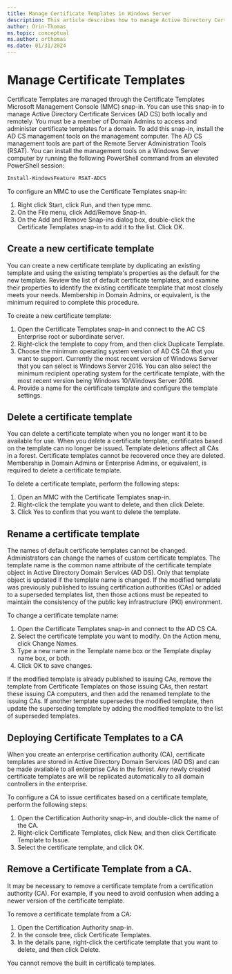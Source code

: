 ```yaml
---
title: Manage Certificate Templates in Windows Server
description: This article describes how to manage Active Directory Certificate Services Certificate Templates in Windows Server.
author: Orin-Thomas
ms.topic: conceptual
ms.author: orthomas
ms.date: 01/31/2024
---
```


# Manage Certificate Templates

Certificate Templates are managed through the Certificate Templates Microsoft Management Console (MMC) snap-in. You can use this snap-in to manage Active Directory Certificate Services (AD CS) both locally and remotely. You must be a member of Domain Admins to access and administer certificate templates for a domain. To add this snap-in, install the AD CS management tools on the management computer. The AD CS management tools are part of the Remote Server Administration Tools (RSAT). You can install the management tools on a Windows Server computer by running the following PowerShell command from an elevated PowerShell session:

```powershell
Install-WindowsFeature RSAT-ADCS
```

To configure an MMC to use the Certificate Templates snap-in:

1. Right click Start, click Run, and then type mmc.
1. On the File menu, click Add/Remove Snap-in.
1. On the Add and Remove Snap-ins dialog box, double-click the Certificate Templates snap-in to add it to the list. Click OK.

## Create a new certificate template

You can create a new certificate template by duplicating an existing template and using the existing template's properties as the default for the new template. Review the list of default certificate templates, and examine their properties to identify the existing certificate template that most closely meets your needs. Membership in Domain Admins, or equivalent, is the minimum required to complete this procedure.

To create a new certificate template:

1. Open the Certificate Templates snap-in and connect to the AC CS Enterprise root or subordinate server.
1. Right-click the template to copy from, and then click Duplicate Template.
1. Choose the minimum operating system version of AD CS CA that you want to support. Currently the most recent version of Windows Server that you can select is Windows Server 2016. You can also select the minimum recipient operating system for the certificate template, with the most recent version being Windows 10/Windows Server 2016.
1. Provide a name for the certificate template and configure the template settings.
 
## Delete a certificate template

You can delete a certificate template when you no longer want it to be available for use. When you delete a certificate template, certificates based on the template can no longer be issued. Template deletions affect all CAs in a forest. Certificate templates cannot be recovered once they are deleted. Membership in Domain Admins or Enterprise Admins, or equivalent, is required to delete a certificate template.

To delete a certificate template, perform the following steps:

1. Open an MMC with the Certificate Templates snap-in.
1. Right-click the template you want to delete, and then click Delete.
1. Click Yes to confirm that you want to delete the template.

## Rename a certificate template

The names of default certificate templates cannot be changed. Administrators can change the names of custom certificate templates. The template name is the common name attribute of the certificate template object in Active Directory Domain Services (AD DS). Only that template object is updated if the template name is changed. If the modified template was previously published to issuing certification authorities (CAs) or added to a superseded templates list, then those actions must be repeated to maintain the consistency of the public key infrastructure (PKI) environment.

To change a certificate template name:

1. Open the Certificate Templates snap-in and connect to the AD CS CA.
1. Select the certificate template you want to modify. On the Action menu, click Change Names.
1. Type a new name in the Template name box or the Template display name box, or both.
1. Click OK to save changes.

If the modified template is already published to issuing CAs, remove the template from Certificate Templates on those issuing CAs, then restart these issuing CA computers, and then add the renamed template to the issuing CAs. If another template supersedes the modified template, then update the superseding template by adding the modified template to the list of superseded templates.

## Deploying Certificate Templates to a CA

When you create an enterprise certification authority (CA), certificate templates are stored in Active Directory Domain Services (AD DS) and can be made available to all enterprise CAs in the forest. Any newly  created certificate templates are will be replicated automatically to all domain controllers in the enterprise.

To configure a CA to issue certificates based on a certificate template, perform the following steps:

1. Open the Certification Authority snap-in, and double-click the name of the CA.
1. Right-click Certificate Templates, click New, and then click Certificate Template to Issue.
1. Select the certificate template, and click OK.

## Remove a Certificate Template from a CA.

It may be necessary to remove a certificate template from a certification authority (CA). For example, if you need to avoid confusion when adding a newer version of the certificate template. 

To remove a certificate template from a CA:

1. Open the Certification Authority snap-in.
1. In the console tree, click Certificate Templates.
1. In the details pane, right-click the certificate template that you want to delete, and then click Delete.

You cannot remove the built in certificate templates.
